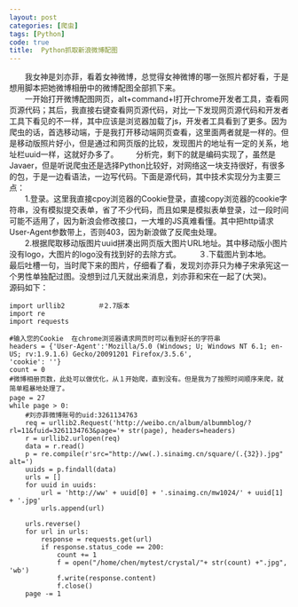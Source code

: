 ```yaml
---
layout: post
categories: [爬虫]
tags: [Python]
code: true
title:  Python抓取新浪微博配图
---
```


&emsp;&emsp;我女神是刘亦菲，看着女神微博，总觉得女神微博的哪一张照片都好看，于是想用脚本把她微博相册中的微博配图全部抓下来。  
&emsp;&emsp;一开始打开微博配图网页，alt+command+I打开chrome开发者工具，查看网页源代码；其后，我直接右键查看网页源代码，对比一下发现网页源代码和开发者工具下看见的不一样，其中应该是浏览器加载了js，开发者工具看到了更多。因为爬虫的话，首选移动端，于是我打开移动端网页查看，这里面两者就是一样的。但是移动版照片好小，但是通过和网页版的比较，发现图片的地址有一定的关系，地址栏uuid一样，这就好办多了。
&emsp;&emsp;分析完，剩下的就是编码实现了，虽然是Javaer，但是听说爬虫还是选择Python比较好，对网络这一块支持很好，有很多的包，于是一边看语法，一边写代码。下面是源代码，其中技术实现分为主要三点：  
&emsp;&emsp;1.登录。这里我直接cpoy浏览器的Cookie登录，直接copy浏览器的cookie字符串，没有模拟提交表单，省了不少代码，而且如果是模拟表单登录，过一段时间可能不适用了，因为新浪会修改接口，一大堆的JS真难看懂。其中把http请求User-Agent参数带上，否则403，因为新浪做了反爬虫处理。  
&emsp;&emsp;2.根据爬取移动版图片uuid拼凑出网页版大图片URL地址。其中移动版小图片没有logo，大图片的logo没有找到好的去除方式。
&emsp;&emsp;３.下载图片到本地。  
最后吐槽一句，当时爬下来的图片，仔细看了看，发现刘亦菲只为棒子宋承宪这一个男性单独配过图。没想到过几天就出来消息，刘亦菲和宋在一起了(大哭)。  
源码如下：

```
import urllib2　　　　　＃2.7版本
import re
import requests

#输入您的Cookie  在chrome浏览器请求网页时可以看到好长的字符串
headers = {'User-Agent':'Mozilla/5.0 (Windows; U; Windows NT 6.1; en-US; rv:1.9.1.6) Gecko/20091201 Firefox/3.5.6',
'cookie': ''}   
count = 0
#微博相册页数，此处可以做优化，从１开始爬，直到没有。但是我为了按照时间顺序来爬，就简单粗暴地处理了。
page = 27　　　　　　
while page > 0:              
	#刘亦菲微博账号的uid:3261134763                   
	req = urllib2.Request('http://weibo.cn/album/albummblog/?rl=11&fuid=3261134763&page='+ str(page), headers=headers) 
	r = urllib2.urlopen(req)
	data = r.read()
	p = re.compile(r'src="http://ww(.).sinaimg.cn/square/(.{32}).jpg" alt=')
	uuids = p.findall(data)
	urls = []
	for uuid in uuids:
		url = 'http://ww' + uuid[0] + '.sinaimg.cn/mw1024/' + uuid[1] + '.jpg'
		urls.append(url)

	urls.reverse()
	for url in urls:
		response = requests.get(url)
		if response.status_code == 200:
			count += 1
			f = open("/home/chen/mytest/crystal/"+ str(count) +".jpg", 'wb')
			f.write(response.content)
			f.close()
	page -= 1

```